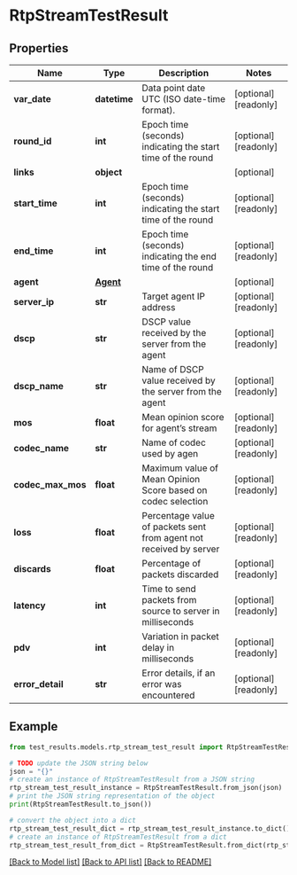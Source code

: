 # RtpStreamTestResult


## Properties

Name | Type | Description | Notes
------------ | ------------- | ------------- | -------------
**var_date** | **datetime** | Data point date UTC (ISO date-time format). | [optional] [readonly] 
**round_id** | **int** | Epoch time (seconds) indicating the start time of the round | [optional] [readonly] 
**links** | **object** |  | [optional] 
**start_time** | **int** | Epoch time (seconds) indicating the start time of the round | [optional] [readonly] 
**end_time** | **int** | Epoch time (seconds) indicating the end time of the round | [optional] [readonly] 
**agent** | [**Agent**](Agent.md) |  | [optional] 
**server_ip** | **str** | Target agent IP address | [optional] [readonly] 
**dscp** | **str** | DSCP value received by the server from the agent | [optional] [readonly] 
**dscp_name** | **str** | Name of DSCP value received by the server from the agent | [optional] [readonly] 
**mos** | **float** | Mean opinion score for agent’s stream | [optional] [readonly] 
**codec_name** | **str** | Name of codec used by agen | [optional] [readonly] 
**codec_max_mos** | **float** | Maximum value of Mean Opinion Score based on codec selection | [optional] [readonly] 
**loss** | **float** | Percentage value of packets sent from agent not received by server | [optional] [readonly] 
**discards** | **float** | Percentage of packets discarded | [optional] [readonly] 
**latency** | **int** | Time to send packets from source to server in milliseconds | [optional] [readonly] 
**pdv** | **int** | Variation in packet delay in milliseconds | [optional] [readonly] 
**error_detail** | **str** | Error details, if an error was encountered | [optional] [readonly] 

## Example

```python
from test_results.models.rtp_stream_test_result import RtpStreamTestResult

# TODO update the JSON string below
json = "{}"
# create an instance of RtpStreamTestResult from a JSON string
rtp_stream_test_result_instance = RtpStreamTestResult.from_json(json)
# print the JSON string representation of the object
print(RtpStreamTestResult.to_json())

# convert the object into a dict
rtp_stream_test_result_dict = rtp_stream_test_result_instance.to_dict()
# create an instance of RtpStreamTestResult from a dict
rtp_stream_test_result_from_dict = RtpStreamTestResult.from_dict(rtp_stream_test_result_dict)
```
[[Back to Model list]](../README.md#documentation-for-models) [[Back to API list]](../README.md#documentation-for-api-endpoints) [[Back to README]](../README.md)



